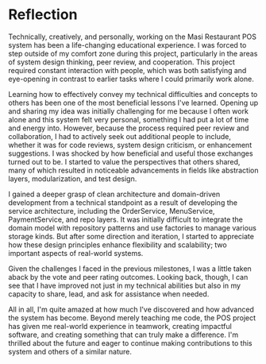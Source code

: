 # Reflection

Technically, creatively, and personally, working on the Masi Restaurant POS system has been a life-changing educational experience. I was forced to step outside of my comfort zone during this project, particularly in the areas of system design thinking, peer review, and cooperation. This project required constant interaction with people, which was both satisfying and eye-opening in contrast to earlier tasks where I could primarily work alone.

Learning how to effectively convey my technical difficulties and concepts to others has been one of the most beneficial lessons I've learned. Opening up and sharing my idea was initially challenging for me because I often work alone and this system felt very personal, something I had put a lot of time and energy into. However, because the process required peer review and collaboration, I had to actively seek out additional people to include, whether it was for code reviews, system design criticism, or enhancement suggestions. I was shocked by how beneficial and useful those exchanges turned out to be. I started to value the perspectives that others shared, many of which resulted in noticeable advancements in fields like abstraction layers, modularization, and test design.

I gained a deeper grasp of clean architecture and domain-driven development from a technical standpoint as a result of developing the service architecture, including the OrderService, MenuService, PaymentService, and repo layers. It was initially difficult to integrate the domain model with repository patterns and use factories to manage various storage kinds. But after some direction and iteration, I started to appreciate how these design principles enhance flexibility and scalability; two important aspects of real-world systems.

Given the challenges I faced in the previous milestones, I was a little taken aback by the vote and peer rating outcomes. Looking back, though, I can see that I have improved not just in my technical abilities but also in my capacity to share, lead, and ask for assistance when needed.

All in all, I'm quite amazed at how much I've discovered and how advanced the system has become. Beyond merely teaching me code, the POS project has given me real-world experience in teamwork, creating impactful software, and creating something that can truly make a difference. I'm thrilled about the future and eager to continue making contributions to this system and others of a similar nature.
